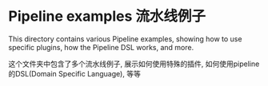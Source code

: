 # Pipeline examples 流水线例子

This directory contains various Pipeline examples, showing how to use specific plugins, how the Pipeline DSL works, and more.

这个文件夹中包含了多个流水线例子, 展示如何使用特殊的插件, 如何使用pipeline的DSL(Domain Specific Language), 等等
